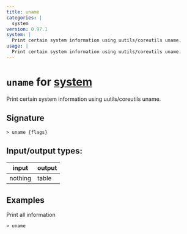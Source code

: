 ```yaml
---
title: uname
categories: |
  system
version: 0.97.1
system: |
  Print certain system information using uutils/coreutils uname.
usage: |
  Print certain system information using uutils/coreutils uname.
---
```

<!-- This file is automatically generated. Please edit the command in https://github.com/nushell/nushell instead. -->

# `uname` for [system](/commands/categories/system.md)

<div class='command-title'>Print certain system information using uutils&#x2f;coreutils uname.</div>

## Signature

```> uname {flags} ```


## Input/output types:

| input   | output |
| ------- | ------ |
| nothing | table  |

## Examples

Print all information
```nu
> uname

```
